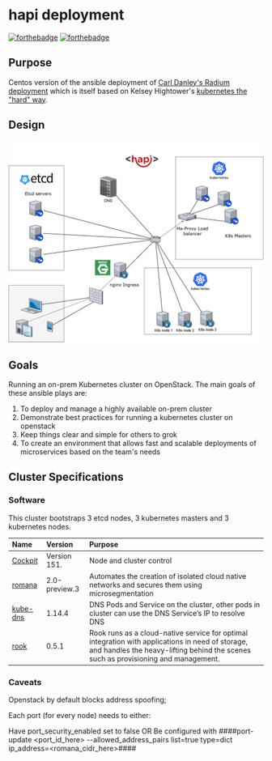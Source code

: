 # hapi deployment

[![forthebadge](http://forthebadge.com/images/badges/built-with-love.svg)](http://forthebadge.com) [![forthebadge](http://forthebadge.com/images/badges/powered-by-electricity.svg)](http://forthebadge.com)

## Purpose

Centos version of the ansible deployment of [Carl Danley's Radium deployment](https://github.com/carldanley/radium-cluster) which is itself based on Kelsey Hightower's [kubernetes the "hard" way](https://github.com/kelseyhightower/kubernetes-the-hard-way).

## Design

![Alt text](/img/hapi.png?raw=true "hapi layout")


## Goals

Running an on-prem Kubernetes cluster on OpenStack. The main goals of these ansible plays are:

1. To deploy and manage a highly available on-prem cluster
1. Demonstrate best practices for running a kubernetes cluster on openstack
1. Keep things clear and simple for others to grok
1. To create an environment that allows fast and scalable deployments of microservices based on the team's needs


## Cluster Specifications

### Software

This cluster bootstraps 3 etcd nodes, 3 kubernetes masters and 3 kubernetes nodes.

| Name | Version |Purpose|
|:-----|:-------|:-------|
| [Cockpit](http://cockpit-project.org/) |  Version 151. | Node and cluster control |
| [romana](http://romana.io/) | 2.0-preview.3 | Automates the creation of isolated cloud native networks and secures them using microsegmentation |
| [kube-dns](https://github.com/kubernetes/kubernetes/tree/master/cluster/addons/dns) | 1.14.4 | DNS Pods and Service on the cluster, other pods in cluster can use the DNS Service’s IP to resolve DNS|
| [rook](https://rook.io/) | 0.5.1 | Rook runs as a cloud-native service for optimal integration with applications in need of storage, and handles the heavy-lifting behind the scenes such as provisioning and management.|

### Caveats

Openstack by default blocks address spoofing; 

Each port (for every node) needs to either:

Have port_security_enabled set to false 
OR
Be configured with ####port-update <port_id_here> --allowed_address_pairs list=true type=dict ip_address=<romana_cidr_here>####
